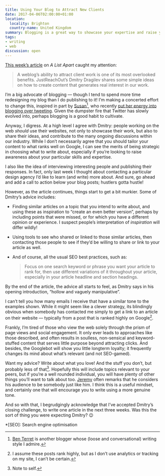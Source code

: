 ```yaml
---
title: Using Your Blog to Attract New Clients
date: 2017-04-06T02:00:00+01:00
location:
  locality: Brighton
  country-name: United Kingdom
summary: Blogging is a great way to showcase your expertise and raise your profile. But can you achieve this without drawing on manipulative methods of generating traffic?
tags:
- writing
- web
discussion: open
---
```

[This week’s article][1] on <cite>A List Apart</cite> caught my attention:

> A weblog’s ability to attract client work is one of its most overlooked benefits. JustReachOut’s Dmitry Dragilev shares some simple ideas on how to create content that generates real interest in our work.

I’m a big advocate of blogging — though I tend to spend more time redesigning my blog than I do publishing to it! I’m making a concerted effort to change this, inspired in part by [Susan][2][^1], who recently [put her energy into blogging over tweeting][3]. Given the dumpster fire that Twitter has slowly evolved into, perhaps blogging is a good habit to cultivate.

Anyway, I digress. At a high level I agree with Dmitry: people working on the web *should* use their websites, not only to showcase their work, but also to share their ideas, and contribute to the many ongoing discussions within our industry. While I don’t necessarily agree that you should tailor your content to what ranks well on Google, I can see the merits of being strategic in choosing what to write about, especially if you’re looking to raise awareness about your particular skills and expertise.

I also like the idea of interviewing interesting people and publishing their responses. In fact, only last week I thought about contacting a particular design agency I’d like to learn (and write) more about. And sure, go ahead and add a call to action below your blog posts; hustlers gotta hustle!

However, as the article continues, things start to get a bit murkier. Some of Dmitry’s advice includes:

* Finding similar articles on a topic that you intend to write about, and using these as inspiration to “create an even better version”, perhaps by including points that were missed, or for which you have a different opinion or experience. I suspect people’s interpretation of *inspiration* will differ wildly!

* Using tools to see who shared or linked to those similar articles, then contacting those people to see if they’d be willing to share or link to your article as well.

* And of course, all the usual SEO best practices, such as:

  > Focus on one search keyword or phrase you want your article to rank for, then use different variations of it throughout your article, especially in your article headline and section headings.

By the end of the article, the advice all starts to feel, as Dmitry says in his opening introduction, “hollow and vaguely manipulative”.

I can’t tell you how many emails I receive that have a similar tone to the examples shown. While it might seem like a clever strategy, its blindingly obvious when somebody has contacted me simply to get a link to an article on their website — typically from a post that is ranked highly on Google[^2].

Frankly, I’m tired of those who view the web solely through the prism of page views and social engagement. It only ever leads to approaches like those described, and often results in soulless, non-sensical and keyword-stuffed content that serves little purpose beyond attracting clicks. And besides, the Googlebot will show you little longterm loyalty; it frequently changes its mind about what’s relevant (and not SEO-gamed).

Want my advice? Write about what you love! And the stuff you don’t, but probably less of that[^3]. Hopefully this will include topics relevant to your peers, but if you’re a well rounded individual, you will have plenty of other things you’ll want to talk about too. [Jeremy][4] often remarks that he considers his audience to be somebody just like him. I think this is a useful mindset, and certainly one that will encourage you to write using a more genuine tone.

And so with that, I begrudgingly acknowledge that I’ve accepted Dmitry’s closing challenge, to write one article in the next three weeks. Was this the sort of thing you were expecting Dmitry? 😉

[^1]: [Ben Terret][5] is another blogger whose (loose and conversational) writing style I admire.
[^2]: I assume these posts rank highly, but as I don’t use analytics or tracking on my site, I can’t be certain.
[^3]: Note to self.

[1]: https://alistapart.com/article/widen-out-using-your-blog-to-attract-new-clients
[2]: https://www.susanjeanrobertson.com/
[3]: https://www.susanjeanrobertson.com/self/writing-my-tweets/
[4]: https://adactio.com/
[5]: http://noisydecentgraphics.typepad.com

*[SEO]: Search engine optimisation
